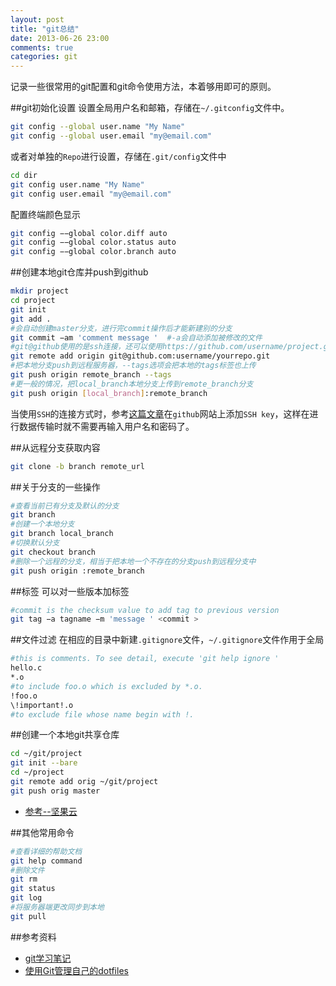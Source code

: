 ```yaml
---
layout: post
title: "git总结"
date: 2013-06-26 23:00
comments: true
categories: git
---
```

记录一些很常用的git配置和git命令使用方法，本着够用即可的原则。

<!--more-->

##git初始化设置
设置全局用户名和邮箱，存储在`~/.gitconfig`文件中。

```bash
git config --global user.name "My Name"
git config --global user.email "my@email.com"
```

或者对单独的`Repo`进行设置，存储在`.git/config`文件中

```bash
cd dir
git config user.name "My Name"
git config user.email "my@email.com"
```

配置终端颜色显示

```bash
git config −−global color.diff auto
git config −−global color.status auto
git config −−global color.branch auto
```

##创建本地git仓库并push到github

```bash
mkdir project
cd project
git init
git add .
#会自动创建master分支，进行完commit操作后才能新建别的分支
git commit −am 'comment message '  #-a会自动添加被修改的文件
#git@github使用的是ssh连接，还可以使用https://github.com/username/project.git
git remote add origin git@github.com:username/yourrepo.git
#把本地分支push到远程服务器，--tags选项会把本地的tags标签也上传
git push origin remote_branch --tags
#更一般的情况，把local_branch本地分支上传到remote_branch分支
git push origin [local_branch]:remote_branch
```
当使用`SSH`的连接方式时，参考[这篇文章](https://help.github.com/articles/generating-ssh-keys)在`github`网站上添加`SSH key`，这样在进行数据传输时就不需要再输入用户名和密码了。

##从远程分支获取内容

```bash
git clone -b branch remote_url
```

##关于分支的一些操作
```bash
#查看当前已有分支及默认的分支
git branch
#创建一个本地分支
git branch local_branch
#切换默认分支
git checkout branch
#删除一个远程的分支，相当于把本地一个不存在的分支push到远程分支中
git push origin :remote_branch
```

##标签
可以对一些版本加标签

```bash
#commit is the checksum value to add tag to previous version
git tag −a tagname −m 'message ' <commit >
```

##文件过滤
在相应的目录中新建`.gitignore`文件，`~/.gitignore`文件作用于全局

```bash
#this is comments. To see detail, execute 'git help ignore '
hello.c
*.o
#to include foo.o which is excluded by *.o.
!foo.o
\!important!.o
#to exclude file whose name begin with !.
```

##创建一个本地git共享仓库

```bash
cd ~/git/project
git init --bare
cd ~/project
git remote add orig ~/git/project
git push orig master
```

- [参考--坚果云](http://help.jianguoyun.com/?p=894)

##其他常用命令

```bash
#查看详细的帮助文档
git help command
#删除文件
git rm
git status
git log
#将服务器端更改同步到本地
git pull
```

##参考资料
- [git学习笔记](http://wlog.cn/soft/git-quick-start.html)
- [使用Git管理自己的dotfiles](http://mingxinglai.com/cn/2012/09/use-git-to-manage-your-dotfiles/)
